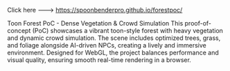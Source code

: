 Click here ---> https://spoonbenderpro.github.io/forestpoc/

Toon Forest PoC - Dense Vegetation & Crowd Simulation 
This proof-of-concept (PoC) showcases a vibrant toon-style forest with heavy vegetation and dynamic crowd simulation. The scene includes optimized trees, grass, and foliage alongside AI-driven NPCs, 
creating a lively and immersive environment. Designed for WebGL, the project balances performance and visual quality, ensuring smooth real-time rendering in a browser.  

